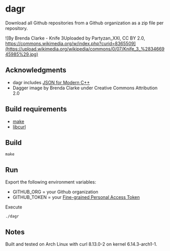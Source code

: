# dagr

Download all Github repositories from a Github organization as a zip file per repository.

![By Brenda Clarke - Knife 3Uploaded by Partyzan_XXI, CC BY 2.0, https://commons.wikimedia.org/w/index.php?curid=8365509](https://upload.wikimedia.org/wikipedia/commons/0/07/Knife_3_%283466945985%29.jpg) 

## Acknowledgments

* dagr includes [JSON for Modern C++](https://github.com/nlohmann/json)
* Dagger image by Brenda Clarke under Creative Commons Attribution 2.0

## Build requirements

* [make](https://www.gnu.org/software/make/)
* [libcurl](https://curl.se/libcurl/)

## Build

`make`

## Run

Export the following environment variables:
* GITHUB_ORG = your Github organization
* GITHUB_TOKEN = your [Fine-grained Personal Access Token](https://docs.github.com/en/rest/authentication/keeping-your-api-credentials-secure)

Execute

`./dagr`

## Notes

Built and tested on Arch Linux with curl 8.13.0-2 on kernel 6.14.3-arch1-1.
